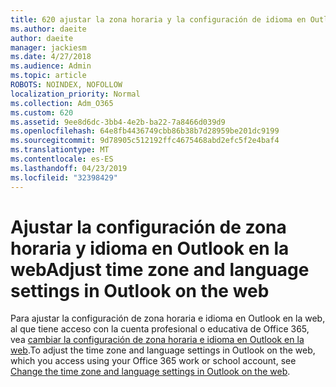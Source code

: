 ```yaml
---
title: 620 ajustar la zona horaria y la configuración de idioma en Outlook en la web
ms.author: daeite
author: daeite
manager: jackiesm
ms.date: 4/27/2018
ms.audience: Admin
ms.topic: article
ROBOTS: NOINDEX, NOFOLLOW
localization_priority: Normal
ms.collection: Adm_O365
ms.custom: 620
ms.assetid: 9ee8d6dc-3bb4-4e2b-ba22-7a8466d039d9
ms.openlocfilehash: 64e8fb4436749cbb86b38b7d28959be201dc9199
ms.sourcegitcommit: 9d78905c512192ffc4675468abd2efc5f2e4baf4
ms.translationtype: MT
ms.contentlocale: es-ES
ms.lasthandoff: 04/23/2019
ms.locfileid: "32398429"
---
```

# <a name="adjust-time-zone-and-language-settings-in-outlook-on-the-web"></a><span data-ttu-id="9dfcf-102">Ajustar la configuración de zona horaria y idioma en Outlook en la web</span><span class="sxs-lookup"><span data-stu-id="9dfcf-102">Adjust time zone and language settings in Outlook on the web</span></span>

<span data-ttu-id="9dfcf-103">Para ajustar la configuración de zona horaria e idioma en Outlook en la web, al que tiene acceso con la cuenta profesional o educativa de Office 365, vea [cambiar la configuración de zona horaria e idioma en Outlook en la web](https://support.office.com/article/65239869-12e7-4a9d-bca1-76b0ad7ce273d).</span><span class="sxs-lookup"><span data-stu-id="9dfcf-103">To adjust the time zone and language settings in Outlook on the web, which you access using your Office 365 work or school account, see [Change the time zone and language settings in Outlook on the web](https://support.office.com/article/65239869-12e7-4a9d-bca1-76b0ad7ce273d).</span></span>
  


